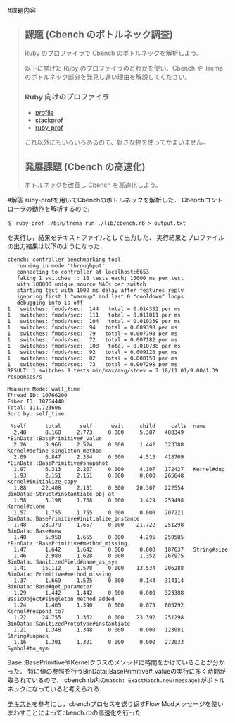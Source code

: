 #課題内容
>## 課題 (Cbench のボトルネック調査)
>
>Ruby のプロファイラで Cbench のボトルネックを解析しよう。
>
>以下に挙げた Ruby のプロファイラのどれかを使い、Cbench や Trema のボトルネック部分を発見し遅い理由を解説してください。
>
>### Ruby 向けのプロファイラ
>
>* [profile](https://docs.ruby-lang.org/ja/2.1.0/library/profile.html)
>* [stackprof](https://github.com/tmm1/stackprof)
>* [ruby-prof](https://github.com/ruby-prof/ruby-prof)
>
>これ以外にもいろいろあるので、好きな物を使ってかまいません。
>
>## 発展課題 (Cbench の高速化)
>
>ボトルネックを改善し Cbench を高速化しよう。

#解答
ruby-profを用いてCbenchのボトルネックを解析した．
Cbenchコントローラの動作を解析するので，

```
＄ ruby-prof ./bin/trema run ./lib/cbench.rb > output.txt
```

を実行し，結果をテキストファイルとして出力した．
実行結果とプロファイルの出力結果は以下のようになった．
```
cbench: controller benchmarking tool
   running in mode 'throughput'
   connecting to controller at localhost:6653
   faking 1 switches :: 10 tests each; 10000 ms per test
   with 100000 unique source MACs per switch
   starting test with 1000 ms delay after features_reply
   ignoring first 1 "warmup" and last 0 "cooldown" loops
   debugging info is off
1   switches: fmods/sec:  144   total = 0.014352 per ms
1   switches: fmods/sec:  111   total = 0.011011 per ms
1   switches: fmods/sec:  104   total = 0.010339 per ms
1   switches: fmods/sec:  94   total = 0.009398 per ms
1   switches: fmods/sec:  79   total = 0.007798 per ms
1   switches: fmods/sec:  72   total = 0.007182 per ms
1   switches: fmods/sec:  108   total = 0.010738 per ms
1   switches: fmods/sec:  92   total = 0.009126 per ms
1   switches: fmods/sec:  82   total = 0.008150 per ms
1   switches: fmods/sec:  73   total = 0.007298 per ms
RESULT: 1 switches 9 tests min/max/avg/stdev = 7.18/11.01/9.00/1.39 responses/s
```

```
Measure Mode: wall_time
Thread ID: 10766200
Fiber ID: 10764440
Total: 111.723606
Sort by: self_time

 %self      total      self      wait     child     calls  name
  2.48      8.160     2.773     0.000     5.387   488349  *BinData::BasePrimitive#_value
  2.26      3.966     2.524     0.000     1.442   323388   Kernel#define_singleton_method
  2.09      6.847     2.334     0.000     4.513   418709  *BinData::BasePrimitive#snapshot
  1.97      6.313     2.207     0.000     4.107   172427   Kernel#dup
  1.93      2.151     2.151     0.000     0.000   265648   Kernel#initialize_copy
  1.88     22.408     2.101     0.000    20.307   222554   BinData::Struct#instantiate_obj_at
  1.58      5.198     1.768     0.000     3.429   259498   Kernel#clone
  1.57      1.755     1.755     0.000     0.000   207221   BinData::BasePrimitive#initialize_instance
  1.48     23.379     1.657     0.000    21.722   251298   BinData::Base#new
  1.48      5.950     1.655     0.000     4.295   258585  *BinData::BasePrimitive#method_missing
  1.47      1.642     1.642     0.000     0.000   187637   String#size
  1.46      2.980     1.628     0.000     1.352   267975   BinData::SanitizedField#name_as_sym
  1.41     15.112     1.578     0.000    13.534   206288   BinData::Primitive#method_missing
  1.37      1.669     1.525     0.000     0.144   314114   BinData::Base#get_parameter
  1.29      1.442     1.442     0.000     0.000   323388   BasicObject#singleton_method_added
  1.24      1.465     1.390     0.000     0.075   805292   Kernel#respond_to?
  1.22     24.755     1.362     0.000    23.392   251298   BinData::SanitizedPrototype#instantiate
  1.21      1.348     1.348     0.000     0.000   123081   String#unpack
  1.16      1.301     1.301     0.000     0.000   272033   Symbol#to_sym

```

Base::BasePrimitiveやKernelクラスのメソッドに時間をかけていることが分かった．
特に値の参照を行うBinData::BasePrimitive#\_valueの実行に多く時間が取られているので，
cbench.rb内の```match: ExactMatch.new(message)```がボトルネックになっていると考えられる．


[テキスト](http://yasuhito.github.io/trema-book/#_%E7%84%A1%E7%90%86%E3%82%84%E3%82%8A%E9%AB%98%E9%80%9F%E5%8C%96%E3%81%99%E3%82%8B)を参考にし，cbenchプロセスを送り返すFlow Modメッセージを使いまわすことによってcbench.rbの高速化を行った
